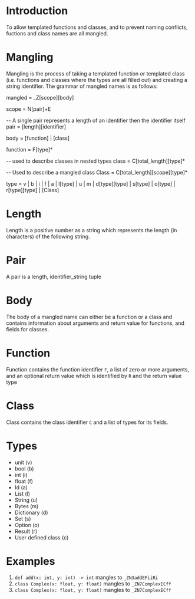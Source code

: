 
# Introduction

To allow templated functions and classes, and to prevent naming conflicts, fuctions and class names are all mangled.

# Mangling

Mangling is the process of taking a templated function or templated class (i.e. functions and classes where the types are all filled out) and creating a string identifier. The grammar of mangled names is as follows:

mangled = \_Z\[scope\]\[body\]

scope = N\[pair\]+E

-- A single pair represents a length of an identifier then the identifier itself
pair = \[length\]\[identifier\]

body = \[function\] | \[class\]

function = F\[type\]*

-- used to describe classes in nested types
class = C\[total_length\]\[type\]*

-- Used to describe a mangled class
Class = C\[total_length\]\[scope\]\[type\]*

type = v 
| b 
| i 
| f 
| a 
| l\[type\] 
| u 
| m 
| d\[type\]\[type\] 
| s\[type\] 
| o\[type\] 
| r\[type\]\[type\] 
| \[Class\]

# Length

Length is a positive number as a string which represents the length (in characters) of the following string.

# Pair

A pair is a length, identifier_string tuple

# Body

The body of a mangled name can either be a function or a class and contains information about arguments and return value for functions, and fields for classes.

# Function

Function contains the function identifier `F`, a list of zero or more arguments, and an optional return value which is identified by `R` and the return value type

# Class

Class contains the class identifier `C` and a list of types for its fields.

# Types

- unit (v)
- bool (b)
- int (i)
- float (f)
- Id (a)
- List (l)
- String (u)
- Bytes (m)
- Dictionary (d)
- Set (s)
- Option (o)
- Result (r)
- User defined class (c)

# Examples

1. `def add(x: int, y: int) -> int` mangles to `_ZN3addEFiiRi`
1. `class Complex(x: float, y: float)` mangles to `_ZN7ComplexECff`
1. `class Complex(x: float, y: float)` mangles to `_ZN7ComplexECff`

